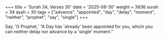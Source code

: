 +++
title = 'Surah 34, Verses 30'
date = '2025-08-30'
weight = 3636
surah = 34
ayah = 30
tags = ["advance", "appointed", "day", "delay", "moment", "neither", "prophet", "say", "single"]
+++

Say, ˹O Prophet,˺ “A Day has ˹already˺ been appointed for you, which you can neither delay nor advance by a ˹single˺ moment.”